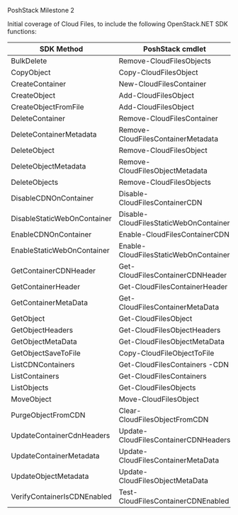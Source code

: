 PoshStack Milestone 2

Initial coverage of Cloud Files, to include the following OpenStack.NET SDK functions:

| SDK Method                  | PoshStack cmdlet                      |
|-----------------------------|---------------------------------------|
| BulkDelete                  | Remove-CloudFilesObjects              |
| CopyObject                  | Copy-CloudFilesObject                 |
| CreateContainer             | New-CloudFilesContainer               |
| CreateObject                | Add-CloudFilesObject                  |
| CreateObjectFromFile        | Add-CloudFilesObject                  |
| DeleteContainer             | Remove-CloudFilesContainer            |
| DeleteContainerMetadata     | Remove-CloudFilesContainerMetadata    |
| DeleteObject                | Remove-CloudFilesObject               |
| DeleteObjectMetadata        | Remove-CloudFilesObjectMetadata       |
| DeleteObjects               | Remove-CloudFilesObjects              |
| DisableCDNOnContainer       | Disable-CloudFilesContainerCDN        |
| DisableStaticWebOnContainer | Disable-CloudFilesStaticWebOnContainer|
| EnableCDNOnContainer        | Enable-CloudFilesContainerCDN         |
| EnableStaticWebOnContainer  | Enable-CloudFilesStaticWebOnContainer |
| GetContainerCDNHeader       | Get-CloudFilesContainerCDNHeader      |
| GetContainerHeader          |	Get-CloudFilesContainerHeader         |
| GetContainerMetaData        |	Get-CloudFilesContainerMetaData       |
| GetObject                   |	Get-CloudFilesObject                  |
| GetObjectHeaders            |	Get-CloudFilesObjectHeaders           |
| GetObjectMetaData           |	Get-CloudFilesObjectMetaData          |
| GetObjectSaveToFile         |	Copy-CloudFileObjectToFile            |
| ListCDNContainers           |	Get-CloudFilesContainers -CDN         |
| ListContainers              |	Get-CloudFilesContainers              |
| ListObjects                 |	Get-CloudFilesObjects                 |
| MoveObject                  |	Move-CloudFilesObject                 |
| PurgeObjectFromCDN          |	Clear-CloudFilesObjectFromCDN         |
| UpdateContainerCdnHeaders   |	Update-CloudFilesContainerCDNHeaders  |
| UpdateContainerMetadata     |	Update-CloudFilesContainerMetaData    |
| UpdateObjectMetadata        |	Update-CloudFilesObjectMetaData       |
| VerifyContainerIsCDNEnabled |	Test-CloudFilesContainerCDNEnabled    |
